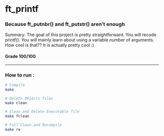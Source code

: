 # ft_printf
### Because ft_putnbr() and ft_putstr() aren’t enough

Summary:
The goal of this project is pretty straightforward. You will recode printf().
You will mainly learn about using a variable number of arguments. How cool is that??
It is actually pretty cool :)

#### Grade 100/100

---

### How to run :

```bash
# Compile
make

# Delete Objects files
make clean

# Clean and Delete Executable file
make fclean

# Full Clean and Recompile
make re
```
